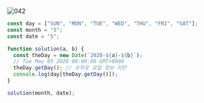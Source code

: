 <br>

![042](https://user-images.githubusercontent.com/75867748/107426451-94f5c080-6b63-11eb-8bd6-40ca47fedc3c.png)

```js
const day = ["SUN", "MON", "TUE", "WED", "THU", "FRI", "SAT"];
const month = "5";
const date = "5";

function solution(a, b) {
  const theDay = new Date(`2020-${a}-${b}`);
  // Tue May 05 2020 00:00:00 GMT+0900
  theDay.getDay(); // 숫자로 요일 정보 리턴
  console.log(day[theDay.getDay()]);
}

solution(month, date);
```
